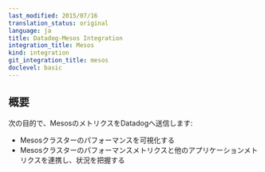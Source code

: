 ```yaml
---
last_modified: 2015/07/16
translation_status: original
language: ja
title: Datadog-Mesos Integration
integration_title: Mesos
kind: integration
git_integration_title: mesos
doclevel: basic
---
```


<!-- Connects Mesos to Datadog in order to:

* Visualize your Mesos cluster performance
* Correlate the performance of Mesos with the rest of your applications -->

## 概要


次の目的で、MesosのメトリクスをDatadogへ送信します:

* Mesosクラスターのパフォーマンスを可視化する
* Mesosクラスターのパフォーマンスメトリクスと他のアプリケーションメトリクスを連携し、状況を把握する
